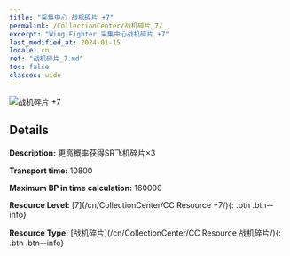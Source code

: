 ```yaml
---
title: "采集中心 战机碎片 +7"
permalink: /CollectionCenter/战机碎片_7/
excerpt: "Wing Fighter 采集中心战机碎片 +7"
last_modified_at: 2024-01-15
locale: cn
ref: "战机碎片_7.md"
toc: false
classes: wide
---
```



![战机碎片 +7](/images/cc/CC_战机碎片_5.png)

## Details

  **Description:** 更高概率获得SR飞机碎片×3

  **Transport time:** 10800

  **Maximum BP in time calculation:** 160000

  **Resource Level:** [7](/cn/CollectionCenter/CC Resource +7/){: .btn .btn--info}

  **Resource Type:** [战机碎片](/cn/CollectionCenter/CC Resource 战机碎片/){: .btn .btn--info}

